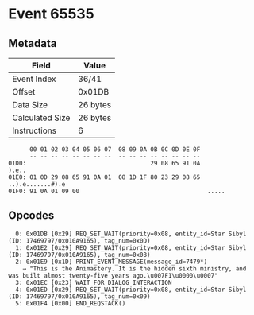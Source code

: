 # Event 65535

## Metadata

| Field           | Value    |
|-----------------|----------|
| Event Index     | 36/41    |
| Offset          | 0x01DB   |
| Data Size       | 26 bytes |
| Calculated Size | 26 bytes |
| Instructions    | 6        |

```
      00 01 02 03 04 05 06 07  08 09 0A 0B 0C 0D 0E 0F
      -- -- -- -- -- -- -- --  -- -- -- -- -- -- -- --
01D0:                                   29 08 65 91 0A             ).e..
01E0: 01 0D 29 08 65 91 0A 01  08 1D 1F 80 23 29 08 65  ..).e.......#).e
01F0: 91 0A 01 09 00                                    .....           
```

## Opcodes

```
  0: 0x01DB [0x29] REQ_SET_WAIT(priority=0x08, entity_id=Star Sibyl (ID: 17469797/0x010A9165), tag_num=0x0D)
  1: 0x01E2 [0x29] REQ_SET_WAIT(priority=0x08, entity_id=Star Sibyl (ID: 17469797/0x010A9165), tag_num=0x08)
  2: 0x01E9 [0x1D] PRINT_EVENT_MESSAGE(message_id=7479*)
    → "This is the Animastery. It is the hidden sixth ministry, and was built almost twenty-five years ago.\u007F1\u0000\u0007"
  3: 0x01EC [0x23] WAIT_FOR_DIALOG_INTERACTION
  4: 0x01ED [0x29] REQ_SET_WAIT(priority=0x08, entity_id=Star Sibyl (ID: 17469797/0x010A9165), tag_num=0x09)
  5: 0x01F4 [0x00] END_REQSTACK()
```
